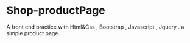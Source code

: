 # Shop-productPage
A front end practice with Html&Css , Bootstrap , Javascript , Jquery .
a simple product page.
